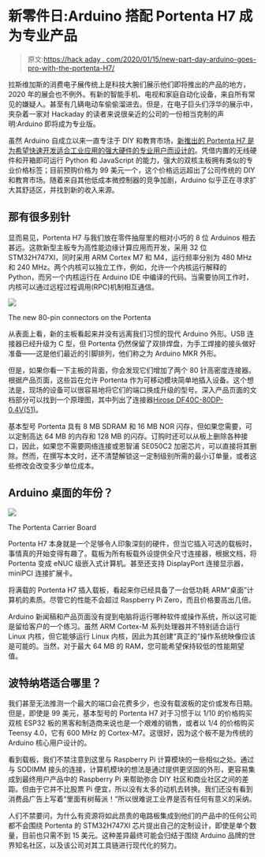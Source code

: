 # 新零件日:Arduino 搭配 Portenta H7 成为专业产品

> 原文:[https://hack aday . com/2020/01/15/new-part-day-arduino-goes-pro-with-the-portenta-H7/](https://hackaday.com/2020/01/15/new-part-day-arduino-goes-pro-with-the-portenta-h7/)

拉斯维加斯的消费电子展传统上是科技大腕们展示他们即将推出的产品的地方，2020 年的展会也不例外。有新的智能手机、电视和家庭自动化设备，来自所有常见的嫌疑人。甚至有几辆电动车偷偷溜进去。但是，在电子巨头们浮华的展示中，夹杂着一家对 Hackaday 的读者来说很亲近的公司的一份相当克制的声明:Arduino 即将成为专业版。

虽然 Arduino 自成立以来一直专注于 DIY 和教育市场，[新推出的 Portenta H7 是为希望快速开发适合工业应用的强大硬件的专业用户而设计的](https://store.arduino.cc/usa/portenta-h7)。凭借内置的无线硬件和开箱即可运行 Python 和 JavaScript 的能力，强大的双核主板拥有类似的专业价格标签；目前预购价格为 99 美元一个，这个价格远远超出了公司传统的 DIY 和教育市场。随着来自其他低成本微控制器的竞争加剧，Arduino 似乎正在寻求扩大其舒适区，并找到新的收入来源。

## 那有很多别针

显而易见，Portenta H7 与我们放在零件抽屉里的相对小巧的 8 位 Arduinos 相去甚远。这款新型主板专为高性能边缘计算应用而开发，采用 32 位 STM32H747XI，同时采用 ARM Cortex M7 和 M4，运行频率分别为 480 MHz 和 240 MHz。两个内核可以独立工作，例如，允许一个内核运行解释的 Python，而另一个内核运行在 Arduino IDE 中编译的代码。当需要协同工作时，内核可以通过远程过程调用(RPC)机制相互通信。

[![](../Images/ed840af68c5a836bd1f38eed922c0170.png)](https://hackaday.com/wp-content/uploads/2020/01/portenta_back.jpg)

The new 80-pin connectors on the Portenta

从表面上看，新的主板看起来并没有远离我们习惯的现代 Arduino 外形。USB 连接器已经升级为 C 型，但 Portenta 仍然保留了双排焊盘，为手工焊接的接头做好准备——这是他们最近的引脚排列，他们称之为 Arduino MKR 外形。

但是，如果你看一下主板的背面，你会发现它们增加了两个 80 针高密度连接器。根据产品页面，这些旨在允许 Portenta 作为可移动模块简单地插入设备。这个想法是，现场的设备可以很容易地将它们的端口换成升级的型号。深入产品页面的文档部分可以找到一个原理图，其中列出了连接器[Hirose DF40C-80DP-0.4V(51)](https://www.hirose.com/product/p/CL0684-4001-8-51)。

基本型号 Portenta 具有 8 MB SDRAM 和 16 MB NOR 闪存，但如果您需要，可以定制高达 64 MB 的内存和 128 MB 的闪存。订购时还可以从板上删除各种接口，因此，如果您不需要网络连接或恩智浦 SE050C2 加密芯片，可以直接将其删除。然而，在撰写本文时，还不清楚解锁这一定制级别所需的最小订单量，或者这些修改会改变多少单位成本。

## Arduino 桌面的年份？

[![](../Images/d1cd14b98c56d625ce504b63b2d1a08b.png)](https://hackaday.com/wp-content/uploads/2020/01/portenta_carrier.jpg)

The Portenta Carrier Board

Portenta H7 本身就是一个足够令人印象深刻的硬件，但当它插入可选的载板时，事情真的开始变得有趣了。载板为所有板载外设提供全尺寸连接器，根据文档，将 Portenta 变成 eNUC 级嵌入式计算机。甚至还支持 DisplayPort 连接显示器，miniPCI 连接扩展卡。

将满载的 Portenta H7 插入载板，看起来你已经具备了一台低功耗 ARM“桌面”计算机的素质。尽管它的性能不会超过 Raspberry Pi Zero，而且价格要高出几倍。

Arduino 新闻稿和产品页面没有提到电脑将运行哪种软件或操作系统，所以这可能是留给客户的一个练习。虽然 ARM Cortex-M 系列处理器并不特别适合运行 Linux 内核，但它能够运行 Linux 内核，因此为其创建“真正的”操作系统映像应该是可能的。当然，对于最大 64 MB 的 RAM，您可能希望保持较低的性能期望值。

## 波特纳塔适合哪里？

我们甚至无法推测一个最大的端口会花费多少，也没有载波板的定价或发布日期。但是，即使是 99 美元，基本型号的 Portenta H7 对于习惯于以 1/10 的价格购买双核 ESP32 板的黑客和制造商来说也是一个艰难的销售，或者以 1/4 的价格购买 Teensy 4.0，它有 600 MHz 的 Cortex-M7。这很好，因为这个板不是为传统的 Arduino 核心用户设计的。

看到载板，我们不禁注意到这里与 Raspberry Pi 计算模块的一些相似之处。通过与 SODIMM 接头的连接，计算机模块的想法是通过提供更坚固的外形，更容易集成到最终用户产品中的 Raspberry Pi 来帮助弥合 DIY 社区和商业社区之间的差距。但由于它并不比股票 Pi 便宜，所以没有太多的动机去转换。我们还没有看到消费品广告上写着“里面有树莓派！”所以很难说工业界是否有任何有意义的采纳。

人们不禁要问，为什么有资源将如此昂贵的电路板集成到他们的产品中的任何公司都不会围绕 Portenta 的 STM32H747XI 芯片提出自己的定制设计，即使是单个数量，目前也只需不到 15 美元。这种差异最终可能会归结于围绕 Arduino 品牌的世界知名社区，以及该公司对其工具链进行现代化的努力。